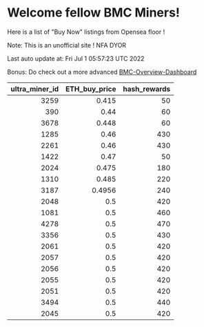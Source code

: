 # Welcome fellow BMC Miners!
Here is a list of "Buy Now" listings from Opensea floor !

Note: This is an unofficial site ! NFA DYOR

Last auto update at: Fri Jul  1 05:57:23 UTC 2022

Bonus: Do check out a more advanced [BMC-Overview-Dashboard](https://dune.com/defifunk/BMC-Overview-Dashboard)


|   ultra_miner_id |   ETH_buy_price |   hash_rewards |
|-----------------:|----------------:|---------------:|
|             3259 |          0.415  |             50 |
|              390 |          0.44   |             60 |
|             3678 |          0.448  |             60 |
|             1285 |          0.46   |            430 |
|             2261 |          0.46   |            430 |
|             1422 |          0.47   |             50 |
|             2024 |          0.475  |            180 |
|             1310 |          0.485  |            220 |
|             3187 |          0.4956 |            240 |
|             2048 |          0.5    |            420 |
|             1081 |          0.5    |            460 |
|             4278 |          0.5    |            470 |
|             3356 |          0.5    |            430 |
|             2061 |          0.5    |            420 |
|             2057 |          0.5    |            420 |
|             2056 |          0.5    |            420 |
|             2055 |          0.5    |            420 |
|             2051 |          0.5    |            420 |
|             3494 |          0.5    |            440 |
|             2045 |          0.5    |            420 |